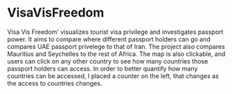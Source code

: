 # VisaVisFreedom
Visa Vis Freedom' visualizes tourist visa privilege and investigates passport power. It aims to compare where different passport holders can go and compares UAE passport privelege to that of Iran. The project also compares Mauritius and Seychelles to the rest of Africa. The map is also clickable, and users can click on any other country to see how many countries those passport holders can access. In order to better quantify how many countries can be accessed, I placed a counter on the left, that changes as the access to countries changes.
